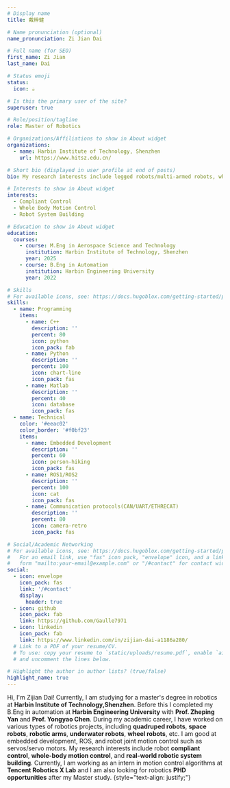 ```yaml
---
# Display name
title: 戴梓健

# Name pronunciation (optional)
name_pronunciation: Zi Jian Dai

# Full name (for SEO)
first_name: Zi Jian
last_name: Dai

# Status emoji
status:
  icon: ☕️

# Is this the primary user of the site?
superuser: true

# Role/position/tagline
role: Master of Robotics

# Organizations/Affiliations to show in About widget
organizations:
  - name: Harbin Institute of Technology, Shenzhen
    url: https://www.hitsz.edu.cn/

# Short bio (displayed in user profile at end of posts)
bio: My research interests include legged robots/multi-armed robots, whole body compliance control, and real-world robotic system building.

# Interests to show in About widget
interests:
  - Compliant Control
  - Whole Body Motion Control
  - Robot System Building

# Education to show in About widget
education:
  courses:
    - course: M.Eng in Aerospace Science and Technology
      institution: Harbin Institute of Technology, Shenzhen  
      year: 2025
    - course: B.Eng in Automation
      institution: Harbin Engineering University  
      year: 2022

# Skills
# For available icons, see: https://docs.hugoblox.com/getting-started/page-builder/#icons
skills:
  - name: Programming
    items:
      - name: C++
        description: ''
        percent: 80
        icon: python
        icon_pack: fab
      - name: Python
        description: ''
        percent: 100
        icon: chart-line
        icon_pack: fas
      - name: Matlab
        description: ''
        percent: 40
        icon: database
        icon_pack: fas
  - name: Technical
    color: '#eeac02'
    color_border: '#f0bf23'
    items:
      - name: Embedded Development
        description: ''
        percent: 60
        icon: person-hiking
        icon_pack: fas
      - name: ROS1/ROS2
        description: ''
        percent: 100
        icon: cat
        icon_pack: fas
      - name: Communication protocols(CAN/UART/ETHRECAT)
        description: ''
        percent: 80
        icon: camera-retro
        icon_pack: fas

# Social/Academic Networking
# For available icons, see: https://docs.hugoblox.com/getting-started/page-builder/#icons
#   For an email link, use "fas" icon pack, "envelope" icon, and a link in the
#   form "mailto:your-email@example.com" or "/#contact" for contact widget.
social:
  - icon: envelope
    icon_pack: fas
    link: '/#contact'
    display:
      header: true
  - icon: github
    icon_pack: fab
    link: https://github.com/Gaulle7971
  - icon: linkedin
    icon_pack: fab
    link: https://www.linkedin.com/in/zijian-dai-a1186a280/
  # Link to a PDF of your resume/CV.
  # To use: copy your resume to `static/uploads/resume.pdf`, enable `ai` icons in `params.yaml`,
  # and uncomment the lines below.

# Highlight the author in author lists? (true/false)
highlight_name: true
---
```


Hi, I'm Zijian Dai! Currently, I am studying for a master's degree in robotics at **Harbin Institute of Technology,Shenzhen**. Before this I completed my B.Eng in automation at **Harbin Engineering University** with **Prof. Zheping Yan** and **Prof. Yongyao Chen**. During my academic career, I have worked on various types of robotics projects, including **quadruped robots**, **space robots**, **robotic arms**, **underwater robots**, **wheel robots**, etc. I am good at embedded development, ROS, and robot joint motion control such as servos/servo motors. My research interests include robot **compliant control**, **whole-body motion control**, and **real-world robotic system building**. Currently, I am working as an intern in motion control algorithms at **Tencent Robotics X Lab** and I am also looking for robotics **PHD opportunities** after my Master study.
{style="text-align: justify;"}
